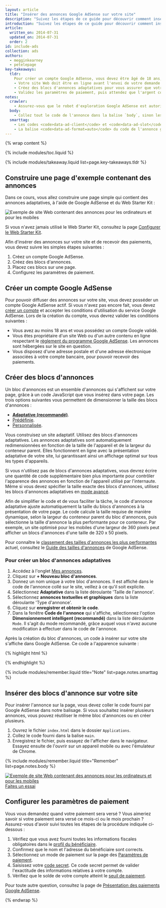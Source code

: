 ```yaml
---
layout: article
title: "Insérer des annonces Google AdSense sur votre site"
description: "Suivez les étapes de ce guide pour découvrir comment insérer des annonces dans votre site. Créez un compte Google AdSense, créez des blocs d'annonces, placez ces blocs sur votre site, configurez les paramètres de paiement, puis recevez votre paiement."
introduction: "Suivez les étapes de ce guide pour découvrir comment insérer des annonces dans votre site. Créez un compte Google AdSense, créez des blocs d'annonces, placez ces blocs sur votre site, configurez les paramètres de paiement, puis recevez votre paiement."
article:
  written_on: 2014-07-31
  updated_on: 2014-07-31
  order: 2
id: include-ads
collection: ads
authors:
  - megginkearney
  - petelepage
key-takeaways:
  tldr: 
    Pour créer un compte Google AdSense, vous devez être âgé de 18 ans, posséder un compte Google, ainsi qu'une adresse.
    - Votre site Web doit être en ligne avant l'envoi de votre demande et son contenu doit respecter le règlement Google AdSense.
    - Créez des blocs d'annonces adaptatives pour vous assurer que votre annonce s'affiche correctement, quel que soit l'appareil utilisé par l'internaute.
    - Validez les paramètres de paiement, puis attendez que l'argent commence à arriver.
notes:
  crawler:
    - Assurez-vous que le robot d'exploration Google AdSense est autorisé à accéder à votre site (consultez cet <a href="https://support.google.com/adsense/answer/10532">article du centre d'aide</a>). 
  body:
    - Collez tout le code de l'annonce dans la balise `body`, sinon les annonces ne s'afficheront pas.
  smarttag:
    - Les codes <code>data-ad-client</code> et <code>data-ad-slot</code> sont uniques à chaque annonce que vous générez.
    - La balise <code>data-ad-format=auto</code> du code de l'annonce générée active le dimensionnement intelligent dans le bloc d'annonces adaptatives.
---
```


{% wrap content %}

{% include modules/toc.liquid %}

{% include modules/takeaway.liquid list=page.key-takeaways.tldr %}

## Construire une page d'exemple contenant des annonces

Dans ce cours, vous allez construire une page simple qui contient des annonces adaptatives, à l'aide de Google AdSense et du Web Starter Kit :

<img src="images/ad-ss-600.png" sizes="100vw" 
  srcset="images/ad-ss-1200.png 1200w, 
          images/ad-ss-900.png 900w,
          images/ad-ss-600.png 600w, 
          images/ad-ss-300.png 300w" 
  alt="Exemple de site Web contenant des annonces pour les ordinateurs et pour les mobiles">

Si vous n'avez jamais utilisé le Web Starter Kit, consultez la page [Configurer le Web Starter Kit]({{site.fundamentals}}/tools/setup/setup_kit.html).

Afin d'insérer des annonces sur votre site et de recevoir des paiements, vous devez suivre les simples étapes suivantes :

1. Créez un compte Google AdSense.
2. Créez des blocs d'annonces.
3. Placez ces blocs sur une page.
4. Configurez les paramètres de paiement.

## Créer un compte Google AdSense
Pour pouvoir diffuser des annonces sur votre site, vous devez posséder un compte Google AdSense actif. Si vous n'avez pas encore fait, vous devez [créer un compte](https://www.google.com/adsense/) et accepter les conditions d'utilisation du service Google AdSense. Lors de la création du compte, vous devrez valider les conditions suivantes :

* Vous avez au moins 18 ans et vous possédez un compte Google validé.
* Vous êtes propriétaire d'un site Web ou d'un autre contenu en ligne respectant
le [règlement du programme Google AdSense](https://support.google.com/adsense/answer/48182). Les annonces sont hébergées sur le site en question.
* Vous disposez d'une adresse postale et d'une adresse électronique associées à votre compte bancaire, pour pouvoir recevoir des paiements.

## Créer des blocs d'annonces

Un bloc d'annonces est un ensemble d'annonces qui s'affichent sur votre page, grâce à un code JavaScript que vous insérez dans votre page. Les trois options suivantes vous permettent de dimensionner la taille des blocs d'annonces :

* **[Adaptative (recommandé)](https://support.google.com/adsense/answer/3213689)**. 
* [Prédéfinie](https://support.google.com/adsense/answer/6002621).
* [Personnalisée](https://support.google.com/adsense/answer/3289364).

Vous construisez un site adaptatif. Utilisez des blocs d'annonces adaptatives.
Les annonces adaptatives sont automatiquement redimensionnées en fonction de la taille de l'appareil et de la largeur du conteneur parent.
Elles fonctionnent en ligne avec la présentation adaptative de votre site, lui garantissant ainsi un affichage optimal sur tous les types d'appareils.

Si vous n'utilisez pas de blocs d'annonces adaptatives, vous devrez écrire une quantité de code supplémentaire bien plus importante pour contrôler l'apparence des annonces en fonction de l'appareil utilisé par l'internaute. Même si vous devez spécifier la taille exacte des blocs d'annonces, utilisez les blocs d'annonces adaptatives en [mode avancé]({{site.fundamentals}}/monetization/ads/customize-ads.html#what-if-responsive-sizing-isnt-enough).

Afin de simplifier le code et de vous faciliter la tâche, le code d'annonce adaptative ajuste automatiquement la taille du blocs d'annonces à la présentation de votre page. 
Le code calcule la taille requise de manière dynamique, selon la largeur du conteneur parent du bloc d'annonces, puis sélectionne la taille d'annonce la plus performante pour ce conteneur.
Par exemple, un site optimisé pour les mobiles d'une largeur de 360 pixels peut afficher un blocs d'annonces d'une taille de 320 x 50 pixels.

Pour connaître le [classement des tailles d'annonces les plus performantes](https://support.google.com/adsense/answer/6002621#top) actuel, consultez le [Guide des tailles d'annonces](https://support.google.com/adsense/answer/6002621#top) de Google AdSense.

### Pour créer un bloc d'annonces adaptatives

1. Accédez à l'onglet [Mes annonces](https://www.google.com/adsense/app#myads-springboard).
2. Cliquez sur <strong>+ Nouveau bloc d'annonces</strong>.
3. Donnez un nom unique à votre bloc d'annonces. Il est affiché dans le code de l'annonce collé sur le site, veillez à ce qu'il soit explicite.
4. Sélectionnez <strong>Adaptative</strong> dans la liste déroulante 'Taille de l'annonce'.
5. Sélectionnez <strong>annonces textuelles et graphiques</strong> dans la liste déroulante 'Type d'annonce'.
6. Cliquez sur <strong>enregistrer et obtenir le code</strong>.
7. Dans la fenêtre <strong>Code de l'annonce</strong> qui s'affiche, sélectionnez l'option <strong>Dimensionnement intelligent (recommandé)</strong> dans la liste déroulante `Mode`. 
Il s'agit du mode recommandé, grâce auquel vous n'avez aucune modification à effectuer dans le code de l'annonce.

Après la création du bloc d'annonces, un code à insérer sur votre site s'affiche dans Google AdSense. Ce code a l'apparence suivante :

{% highlight html %}
<script async src="//pagead2.googlesyndication.com/pagead/js/adsbygoogle.js"></script>
<!-- Top ad in web starter kit sample -->
<ins class="adsbygoogle"
  style="display:block"
  data-ad-client="XX-XXX-XXXXXXXXXXXXXXXX"
  data-ad-slot="XXXXXXXXXX"
  data-ad-format="auto"></ins>
<script>
  (adsbygoogle = window.adsbygoogle || []).push({});
</script>
{% endhighlight %}

{% include modules/remember.liquid title="Note" list=page.notes.smarttag %}

## Insérer des blocs d'annonce sur votre site

Pour insérer l'annonce sur la page, vous devez coller le code fourni par Google AdSense dans notre balisage. Si vous souhaitez insérer plusieurs annonces, vous pouvez réutiliser le même bloc d'annonces ou en créer plusieurs.

1. Ouvrez le fichier `index.html` dans le dossier `Applications`.
2. Collez le code fourni dans la balise `main`.
3. Enregistrez le fichier, puis essayez de l'afficher dans le navigateur. Essayez ensuite de l'ouvrir sur un appareil mobile ou avec l'émulateur de Chrome.

{% include modules/remember.liquid title="Remember" list=page.notes.body %}

<div>
  <a href="/web/fundamentals/resources/samples/monetization/ads/">
    <img src="images/ad-ss-600.png" sizes="100vw" 
      srcset="images/ad-ss-1200.png 1200w, 
              images/ad-ss-900.png 900w,
              images/ad-ss-600.png 600w, 
              images/ad-ss-300.png 300w" 
      alt="Exemple de site Web contenant des annonces pour les ordinateurs et pour les mobiles">
    <br>
    Faites un essai
  </a>
</div>

## Configurer les paramètres de paiement

Vous vous demandez quand votre paiement sera versé ? Vous aimeriez savoir si votre paiement sera versé ce mois-ci ou le mois prochain ? Assurez-vous d'avoir suivi toutes les étapes de la procédure indiquée ci-dessous :

1. Vérifiez que vous avez fourni toutes les informations fiscales obligatoires dans le [profil du bénéficiaire](https://www.google.com/adsense/app#payments3/h=BILLING_PROFILE). 
2. Confirmez que le nom et l'adresse du bénéficiaire sont corrects.
3. Sélectionnez un mode de paiement sur la page des [Paramètres de paiement](https://www.google.com/adsense/app#payments3/h=ACCOUNT_SETTINGS).
4. Saisissez votre [code secret](https://support.google.com/adsense/answer/157667). Ce code secret permet de valider l'exactitude des informations relatives à votre compte.
5. Vérifiez que le solde de votre compte atteint le [seuil de paiement](https://support.google.com/adsense/answer/1709871). 

Pour toute autre question, consultez la page de [Présentation des paiements Google AdSense](https://support.google.com/adsense/answer/1709858).

{% endwrap %}

